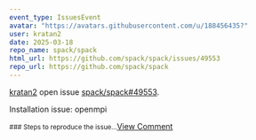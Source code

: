 ```yaml
---
event_type: IssuesEvent
avatar: "https://avatars.githubusercontent.com/u/188456435?"
user: kratan2
date: 2025-03-18
repo_name: spack/spack
html_url: https://github.com/spack/spack/issues/49553
repo_url: https://github.com/spack/spack
---
```


<a href='https://github.com/kratan2' target='_blank'>kratan2</a> open issue <a href='https://github.com/spack/spack/issues/49553' target='_blank'>spack/spack#49553</a>.

<p>Installation issue: openmpi</p><small>### Steps to reproduce the issue...</small><a href='https://github.com/spack/spack/issues/49553' target='_blank'>View Comment</a>